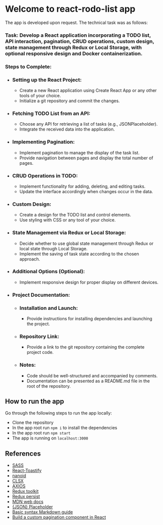 # Welcome to react-rodo-list app

The app is developed upon request. The technical task was as follows:

### Task: Develop a React application incorporating a TODO list, API interaction, pagination, CRUD operations, custom design, state management through Redux or Local Storage, with optional responsive design and Docker containerization.

### Steps to Complete:

- ### Setting up the React Project:
    - Create a new React application using Create React App or any other tools of your choice.
    - Initialize a git repository and commit the changes.
- ### Fetching TODO List from an API:
    - Choose any API for retrieving a list of tasks (e.g., JSONPlaceholder).
    - Integrate the received data into the application.
- ### Implementing Pagination:
    - Implement pagination to manage the display of the task list.
    - Provide navigation between pages and display the total number of pages.
- ### CRUD Operations in TODO:
    - Implement functionality for adding, deleting, and editing tasks.
    - Update the interface accordingly when changes occur in the data.
- ### Custom Design:
    - Create a design for the TODO list and control elements.
    - Use styling with CSS or any tool of your choice.
- ### State Management via Redux or Local Storage:
    - Decide whether to use global state management through Redux or local state through Local Storage.
    - Implement the saving of task state according to the chosen approach.
- ### Additional Options (Optional):
    - Implement responsive design for proper display on different devices.
- ### Project Documentation:
    - ### Installation and Launch:
        - Provide instructions for installing dependencies and launching the project.
    - ### Repository Link:
        - Provide a link to the git repository containing the complete project code.
    - ### Notes:
        - Code should be well-structured and accompanied by comments.
        - Documentation can be presented as a README.md file in the root of the repository.

## How to run the app

Go through the following steps to run the app locally:
- Clone the repository
- In the app root run `npm i` to install the dependencies
- In the app root run `npm start`
- The app is running on `localhost:3000`

## References

- [SASS](https://sass-lang.com/guide/)
- [React-Toastify](https://www.npmjs.com/package/react-toastify?activeTab=readme)
- [nanoid](https://www.npmjs.com/package/nanoid)
- [CLSX](https://www.npmjs.com/package/clsx)
- [AXIOS](https://axios-http.com/uk/docs/intro)
- [Redux toolkit](https://redux-toolkit.js.org/tutorials/quick-start)
- [Redux persist](https://redux-toolkit.js.org/rtk-query/usage/persistence-and-rehydration)
- [MDN web docs](https://developer.mozilla.org/en-US/docs/Learn/Tools_and_testing/Client-side_JavaScript_frameworks/React_todo_list_beginning)
- [{JSON} Placeholder](https://jsonplaceholder.typicode.com/)
- [Basic syntax Markdown guide](https://www.markdownguide.org/basic-syntax/)
- [Build a custom pagination component in React](https://www.freecodecamp.org/news/build-a-custom-pagination-component-in-react/)